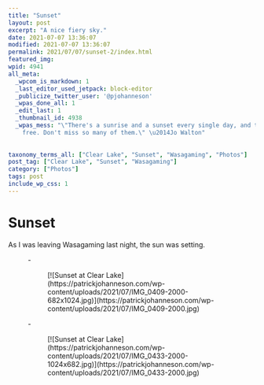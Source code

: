 ```yaml
---
title: "Sunset"
layout: post
excerpt: "A nice fiery sky."
date: 2021-07-07 13:36:07
modified: 2021-07-07 13:36:07
permalink: 2021/07/07/sunset-2/index.html
featured_img: 
wpid: 4941
all_meta: 
  _wpcom_is_markdown: 1
  _last_editor_used_jetpack: block-editor
  _publicize_twitter_user: '@pjohanneson'
  _wpas_done_all: 1
  _edit_last: 1
  _thumbnail_id: 4938
  _wpas_mess: "\"There's a sunrise and a sunset every single day, and they're absolutely
    free. Don't miss so many of them.\" \u2014Jo Walton"
  
  
taxonomy_terms_all: ["Clear Lake", "Sunset", "Wasagaming", "Photos"]
post_tag: ["Clear Lake", "Sunset", "Wasagaming"]
category: ["Photos"]
tags: post
include_wp_css: 1
---
```


# Sunset

As I was leaving Wasagaming last night, the sun was setting.

<figure class="is-layout-flex wp-block-gallery-158 wp-block-gallery columns-2 is-cropped">- <figure>[![Sunset at Clear Lake](https://patrickjohanneson.com/wp-content/uploads/2021/07/IMG_0409-2000-682x1024.jpg)](https://patrickjohanneson.com/wp-content/uploads/2021/07/IMG_0409-2000.jpg)</figure>
- <figure>[![Sunset at Clear Lake](https://patrickjohanneson.com/wp-content/uploads/2021/07/IMG_0433-2000-1024x682.jpg)](https://patrickjohanneson.com/wp-content/uploads/2021/07/IMG_0433-2000.jpg)</figure>

</figure>